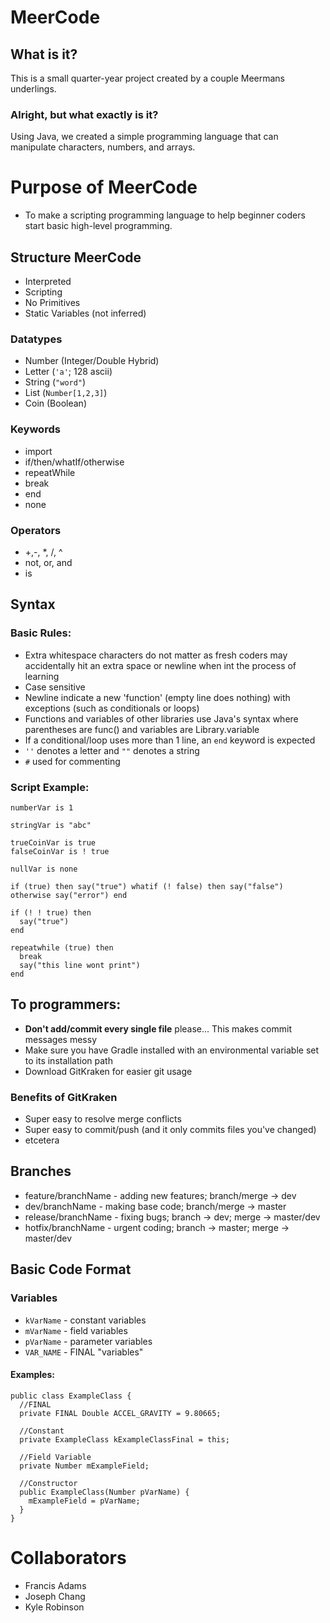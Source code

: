 # MeerCode
## What is it?
This is a small quarter-year project created by a couple Meermans underlings.
### Alright, but what exactly is it?
Using Java, we created a simple programming language that can manipulate characters, numbers, and arrays.
# Purpose of MeerCode
- To make a scripting programming language to help beginner coders start basic high-level programming. 


## Structure MeerCode
- Interpreted
- Scripting
- No Primitives
- Static Variables (not inferred)

### Datatypes
- Number (Integer/Double Hybrid)
- Letter (`'a'`; 128 ascii)
- String (`"word"`)
- List (`Number[1,2,3]`)
- Coin (Boolean)

### Keywords
- import
- if/then/whatIf/otherwise
- repeatWhile
- break
- end
- none

### Operators
- +,-, *, /, ^
- not, or, and
- is

## Syntax
### Basic Rules:
- Extra whitespace characters do not matter as fresh coders may accidentally hit an extra space or newline when int the process of learning
- Case sensitive
- Newline indicate a new 'function' (empty line does nothing) with exceptions (such as conditionals or loops)
- Functions and variables of other libraries use Java's syntax where parentheses are func() and variables are Library.variable
- If a conditional/loop uses more than 1 line, an `end` keyword is expected
- `''` denotes a letter and `""` denotes a string
- `#` used for commenting
### Script Example:
```
numberVar is 1

stringVar is "abc"

trueCoinVar is true
falseCoinVar is ! true

nullVar is none

if (true) then say("true") whatif (! false) then say("false") otherwise say("error") end

if (! ! true) then
  say("true")
end

repeatwhile (true) then
  break
  say("this line wont print")
end
```


## To programmers:
- **Don't add/commit every single file** please... This makes commit messages messy
- Make sure you have Gradle installed with an environmental variable set to its installation path
- Download GitKraken for easier git usage
### Benefits of GitKraken
- Super easy to resolve merge conflicts
- Super easy to commit/push (and it only commits files you've changed)
- etcetera

## Branches
- feature/branchName - adding new features; branch/merge -> dev
- dev/branchName - making base code; branch/merge -> master
- release/branchName - fixing bugs; branch -> dev; merge -> master/dev
- hotfix/branchName - urgent coding; branch -> master; merge -> master/dev

## Basic Code Format
### Variables
- `kVarName` - constant variables
- `mVarName` - field variables
- `pVarName` - parameter variables
- `VAR_NAME` - FINAL "variables"
#### Examples:
```
public class ExampleClass {
  //FINAL
  private FINAL Double ACCEL_GRAVITY = 9.80665;
  
  //Constant
  private ExampleClass kExampleClassFinal = this;
  
  //Field Variable
  private Number mExampleField;
  
  //Constructor
  public ExampleClass(Number pVarName) {
    mExampleField = pVarName;
  }
}
```


# Collaborators
- Francis Adams
- Joseph Chang
- Kyle Robinson
